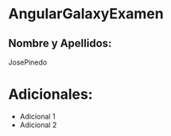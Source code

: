 # AngularGalaxyExamen

## Nombre y Apellidos:

JosePinedo

# Adicionales:

- Adicional 1
- Adicional 2
